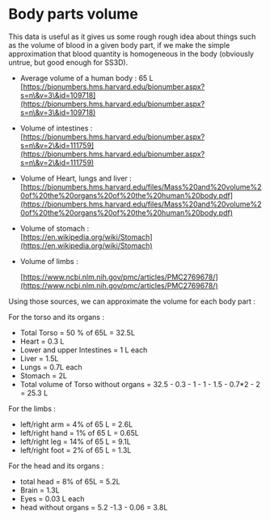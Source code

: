 # Body parts volume

This data is useful as it gives us some rough rough idea about things such as the volume of blood in a given body part, if we make the simple approximation that blood quantity is homogeneous in the body (obviously untrue, but good enough for SS3D).

* Average volume of a human body : 65 L\
  [https://bionumbers.hms.harvard.edu/bionumber.aspx?s=n\&v=3\&id=109718](https://bionumbers.hms.harvard.edu/bionumber.aspx?s=n\&v=3\&id=109718)
* Volume of intestines :\
  [https://bionumbers.hms.harvard.edu/bionumber.aspx?s=n\&v=2\&id=111759](https://bionumbers.hms.harvard.edu/bionumber.aspx?s=n\&v=2\&id=111759)
* Volume of Heart, lungs and liver :\
  [https://bionumbers.hms.harvard.edu/files/Mass%20and%20volume%20of%20the%20organs%20of%20the%20human%20body.pdf](https://bionumbers.hms.harvard.edu/files/Mass%20and%20volume%20of%20the%20organs%20of%20the%20human%20body.pdf)
* Volume of stomach :\
  [https://en.wikipedia.org/wiki/Stomach](https://en.wikipedia.org/wiki/Stomach)
*   Volume of limbs :

    [https://www.ncbi.nlm.nih.gov/pmc/articles/PMC2769678/](https://www.ncbi.nlm.nih.gov/pmc/articles/PMC2769678/)

Using those sources, we can approximate the volume for each body part :

For the torso and its organs :

* Total Torso = 50 % of 65L = 32.5L
* Heart = 0.3 L
* Lower and upper Intestines = 1 L each
* Liver = 1.5L
* Lungs = 0.7L each
* Stomach = 2L
* Total volume of Torso without organs = 32.5 - 0.3 - 1 - 1 - 1.5 - 0.7\*2 - 2 = 25.3 L

For the limbs :

* left/right arm = 4% of 65 L = 2.6L
* left/right hand = 1% of 65 L = 0.65L
* left/right leg = 14% of 65 L = 9.1L
* left/right foot = 2% of 65 L = 1.3L

For the head and its organs :

* total head = 8% of 65L = 5.2L
* Brain = 1.3L
* Eyes = 0.03 L each
* head without organs = 5.2 -1.3 - 0.06 = 3.8L
